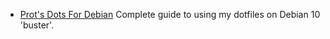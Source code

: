- [Prot's Dots For Debian](https://protesilaos.com/pdfd/) Complete guide to using my dotfiles on Debian 10 'buster'.